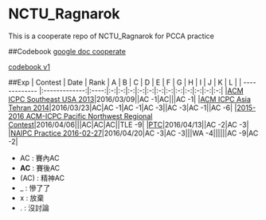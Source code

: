 # NCTU_Ragnarok
This is a cooperate repo of NCTU_Ragnarok for PCCA practice

##Codebook
[google doc cooperate](https://docs.google.com/document/d/1910eO1kEdDOaXn_xMtgOEjpTu1-7e1E8KF0WcCfCv_k/edit?usp=sharing)

[codebook v1](codebook/codebook_v1.docx)

##Exp
| Contest       | Date          | Rank | A | B | C | D | E | F | G | H | I | J | K | L |
| ------------- |:-------------:|:----:|:-:|:-:|:-:|:-:|:-:|:-:|:-:|:-:|:-:|:-:|:-:|:-:|
|[ACM ICPC Southeast USA 2013](http://acm.hust.edu.cn/vjudge/contest/view.action?cid=108058#overview)|2016/03/09||AC -1|AC|||AC -1|
|[ACM ICPC Asia Tehran 2014](http://acm.hust.edu.cn/vjudge/contest/view.action?cid=108059#rank)|2016/03/23|AC|AC -1|AC -1|AC -3||AC -3|AC -1||AC -6|
|[2015-2016 ACM-ICPC Pacific Northwest Regional Contest](http://www.codeforces.com/gymRegistration/100820/virtual/true)|2016/04/06|||AC|AC|AC||TLE -9|
|[PTC](http://e-tutor.itsa.org.tw/e-Tutor/course/view.php?id=1351)|2016/04/13||AC -2|AC -3|
|[NAIPC Practice 2016-02-27](https://open.kattis.com/contests/jmdk25)|2016/04/20|AC -3|AC -3|||WA -4||||||AC -9|AC -2|

- AC : 賽內AC  
- **AC** : 賽後AC  
- (AC) : 精神AC  
- _ : 慘了了  
- x : 放棄
- . : 沒討論 
